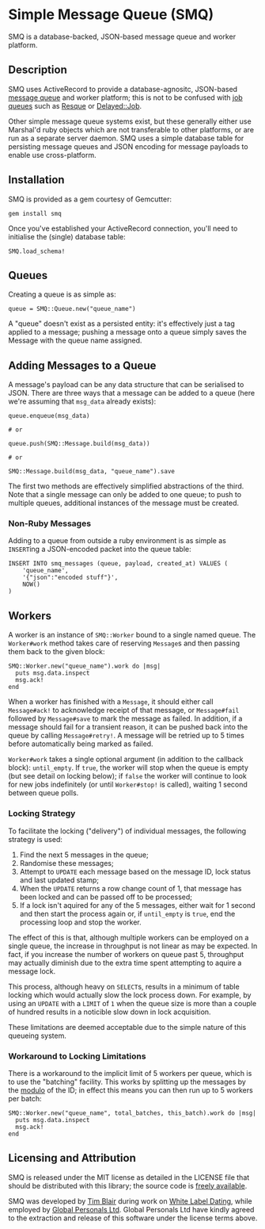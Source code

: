 # Simple Message Queue (SMQ)

SMQ is a database-backed, JSON-based message queue and worker platform.

## Description

SMQ uses ActiveRecord to provide a database-agnositc, JSON-based [message queue](http://en.wikipedia.org/wiki/Message_queue) and worker platform; this is not to be confused with [job queues](http://en.wikipedia.org/wiki/Job_queue) such as [Resque](http://github.com/defunkt/resque) or [Delayed::Job](http://github.com/tobi/delayed_job).

Other simple message queue systems exist, but these generally either use Marshal'd ruby objects which are not transferable to other platforms, or are run as a separate server daemon.  SMQ uses a simple database table for persisting message queues and JSON encoding for message payloads to enable use cross-platform.

## Installation

SMQ is provided as a gem courtesy of Gemcutter:

	gem install smq

Once you've established your ActiveRecord connection, you'll need to initialise the (single) database table:

	SMQ.load_schema!

## Queues

Creating a queue is as simple as:

	queue = SMQ::Queue.new("queue_name")

A "queue" doesn't exist as a persisted entity: it's effectively just a tag applied to a message; pushing a message onto a queue simply saves the Message with the queue name assigned.

## Adding Messages to a Queue

A message's payload can be any data structure that can be serialised to JSON.  There are three ways that a message can be added to a queue (here we're assuming that `msg_data` already exists):

	queue.enqueue(msg_data)

	# or

	queue.push(SMQ::Message.build(msg_data))

	# or

	SMQ::Message.build(msg_data, "queue_name").save

The first two methods are effectively simplified abstractions of the third.  Note that a single message can only be added to one queue; to push to multiple queues, additional instances of the message must be created.

### Non-Ruby Messages

Adding to a queue from outside a ruby environment is as simple as `INSERT`ing a JSON-encoded packet into the queue table:

	INSERT INTO smq_messages (queue, payload, created_at) VALUES (
		'queue_name',
		'{"json":"encoded stuff"}',
		NOW()
	)

## Workers

A worker is an instance of `SMQ::Worker` bound to a single named queue.  The `Worker#work` method takes care of reserving `Message`s and then passing them back to the given block:

	SMQ::Worker.new("queue_name").work do |msg|
	  puts msg.data.inspect
	  msg.ack!
	end

When a worker has finished with a `Message`, it should either call `Message#ack!` to acknowledge receipt of that message, or `Message#fail` followed by `Message#save` to mark the message as failed.  In addition, if a message should fail for a transient reason, it can be pushed back into the queue by calling `Message#retry!`.  A message will be retried up to 5 times before automatically being marked as failed.

`Worker#work` takes a single optional argument (in addition to the callback block): `until_empty`.  If `true`, the worker will stop when the queue is empty (but see detail on locking below); if `false` the worker will continue to look for new jobs indefinitely (or until `Worker#stop!` is called), waiting 1 second between queue polls.

### Locking Strategy

To facilitate the locking ("delivery") of individual messages, the following strategy is used:

1. Find the next 5 messages in the queue;
2. Randomise these messages;
3. Attempt to `UPDATE` each message based on the message ID, lock status and last updated stamp;
4. When the `UPDATE` returns a row change count of 1, that message has been locked and can be passed off to be processed;
5. If a lock isn't aquired for any of the 5 messages, either wait for 1 second and then start the process again or, if `until_empty` is `true`, end the processing loop and stop the worker.

The effect of this is that, although multiple workers can be employed on a single queue, the increase in throughput is not linear as may be expected.  In fact, if you increase the number of workers on queue past 5, throughput may actually diminish due to the extra time spent attempting to aquire a message lock.

This process, although heavy on `SELECT`s, results in a minimum of table locking which would actually slow the lock process down.  For example, by using an `UPDATE` with a `LIMIT` of `1` when the queue size is more than a couple of hundred results in a noticible slow down in lock acquisition.

These limitations are deemed acceptable due to the simple nature of this queueing system.

### Workaround to Locking Limitations

There is a workaround to the implicit limit of 5 workers per queue, which is to use the "batching" facility.  This works by splitting up the messages by the [modulo](http://en.wikipedia.org/wiki/Modulo_operation) of the ID; in effect this means you can then run up to 5 workers per batch:

	SMQ::Worker.new("queue_name", total_batches, this_batch).work do |msg|
	  puts msg.data.inspect
	  msg.ack!
	end

## Licensing and Attribution

SMQ is released under the MIT license as detailed in the LICENSE file that should be distributed with this library; the source code is [freely available](http://github.com/timblair/smq).

SMQ was developed by [Tim Blair](http://tim.bla.ir/) during work on [White Label Dating](http://www.whitelabeldating.com/), while employed by [Global Personals Ltd](http://www.globalpersonals.co.uk).  Global Personals Ltd have kindly agreed to the extraction and release of this software under the license terms above.
